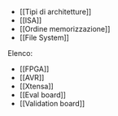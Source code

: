 - [[Tipi di architetture]]
- [[ISA]]
- [[Ordine memorizzazione]]
- [[File System]]

Elenco:
- [[FPGA]]
- [[AVR]]
- [[Xtensa]]
- [[Eval board]]
- [[Validation board]]